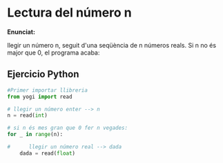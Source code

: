 # Lectura del número n

**Enunciat:**

llegir un número n, seguit d'una seqüència de n números reals. Si n no és major que 0, el programa acaba:

## Ejercicio Python

```python
#Primer importar llibreria
from yogi import read

# llegir un número enter --> n 
n = read(int)       

# si n és mes gran que 0 fer n vegades:
for _ in range(n):         

#      llegir un número real --> dada
    dada = read(float)
